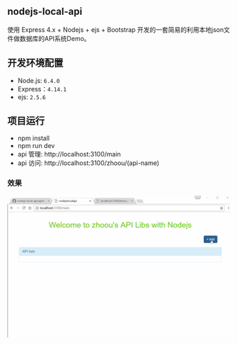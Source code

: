 ## nodejs-local-api

使用 Express 4.x + Nodejs + ejs + Bootstrap 开发的一套简易的利用本地json文件做数据库的API系统Demo。

## 开发环境配置

- Node.js: `6.4.0`
- Express：`4.14.1`
- ejs: `2.5.6`

## 项目运行

- npm install
- npm run dev
- api 管理:  http://localhost:3100/main
- api 访问:  http://localhost:3100/zhoou/(api-name)

### 效果
<div align="center">
  <img src="https://github.com/zhoou/DataSource/blob/master/images/nodejslocalapi.gif?raw=true"  alt="nodejs-local-api"/>
</div>